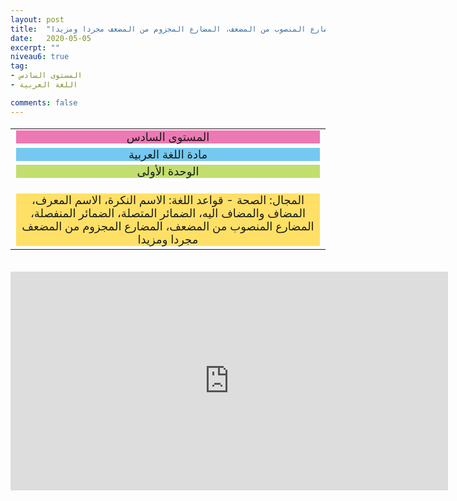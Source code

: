 ```yaml
---
layout: post
title:  "المستوى السادس - مادة اللغة العربية - الوحدة الأولى - المجال: الصحة - قواعد اللغة: الاسم النكرة، الاسم المعرف، المضاف والمضاف اليه، الضمائر المتصلة، الضمائر المنفصلة، المضارع المنصوب من المضعف، المضارع المجزوم من المضعف مجردا ومزيدا"
date:   2020-05-05
excerpt: ""
niveau6: true
tag:
- المستوى السادس 
- اللغة العربية

comments: false
---
```

<center>
<table dir="rtl" style="width: 100%; text-align: center; font-size: large;"><tbody>
<tr><td><div style="background-color: #ec79b3;"><span>
المستوى السادس
</span></div></td></tr>
<tr><td><div style="background-color: #75c9f0; "><span>
مادة اللغة العربية
</span></div></td></tr>
<tr><td><div style="background-color: #c2de6e; "><span>
 الوحدة الأولى

</span></div></td></tr><tr>
<td><div style="background-color: #ffe066; ">
المجال: الصحة - قواعد اللغة: الاسم النكرة، الاسم المعرف، المضاف والمضاف اليه، الضمائر المتصلة، الضمائر المنفصلة، المضارع المنصوب من المضعف، المضارع المجزوم من المضعف مجردا ومزيدا

</div></td></tr>
</tbody></table><br>
<iframe width="700px" height="350px" src="https://www.youtube.com/embed/8pNL55vN14s?rel=0&controls=1&showinfo=0&modestbranding=1&enablejsapi=1" allowfullscreen frameborder="0" ></iframe>
</center>
